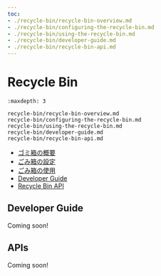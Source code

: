 ```yaml
---
toc:
- ./recycle-bin/recycle-bin-overview.md
- ./recycle-bin/configuring-the-recycle-bin.md
- ./recycle-bin/using-the-recycle-bin.md
- ./recycle-bin/developer-guide.md
- ./recycle-bin/recycle-bin-api.md
---
```

# Recycle Bin

```{toctree}
:maxdepth: 3

recycle-bin/recycle-bin-overview.md
recycle-bin/configuring-the-recycle-bin.md
recycle-bin/using-the-recycle-bin.md
recycle-bin/developer-guide.md
recycle-bin/recycle-bin-api.md
```

* [ゴミ箱の概要](./recycle-bin/recycle-bin-overview.md)
* [ごみ箱の設定](./recycle-bin/configuring-the-recycle-bin.md)
* [ごみ箱の使用](./recycle-bin/using-the-recycle-bin.md)
* [Developer Guide](./recycle-bin/developer-guide.md)
* [Recycle Bin API](./recycle-bin/recycle-bin-api.md)

<a name="developer-guide" />

## Developer Guide

Coming soon!

<a name="apis" />

## APIs

Coming soon!
